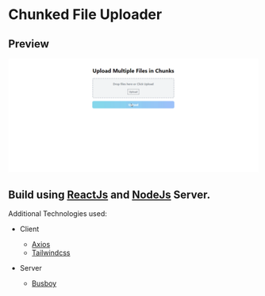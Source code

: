 # Chunked File Uploader

## Preview

![Preview GIF](https://raw.githubusercontent.com/hsbali/chunked-file-uploader/main/preview.gif)

## Build using [ReactJs](https://reactjs.org/) and [NodeJs](https://nodejs.org/) Server.

Additional Technologies used:
- Client
    - [Axios](https://www.npmjs.com/package/axios)
    - [Tailwindcss](https://tailwindcss.com/)

- Server
    - [Busboy](https://www.npmjs.com/package/busboy)
